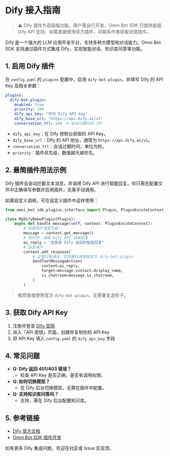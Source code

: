 # Dify 接入指南

> ⚠️ Dify 插件为高级版功能，用户需自行开发，Omni Bot SDK 已提供底层 Dify API 支持。如需直接使用官方插件，可联系作者获取闭源插件。

Dify 是一个强大的 LLM 应用开发平台，支持多种大模型和对话能力。Omni Bot SDK 支持通过插件方式集成 Dify，实现智能对话、知识库问答等功能。

## 1. 启用 Dify 插件

在 `config.yaml` 的 `plugins` 配置中，启用 `dify-bot-plugin`，并填写 Dify 的 API Key 及相关参数：

```yaml
plugins:
  dify-bot-plugin:
    enabled: true
    priority: 100
    dify_api_key: "你的 Dify API Key"
    dify_base_url: "https://api.dify.ai/v1"
    conversation_ttl: 180  # 会话过期时间（秒）
```

- `dify_api_key`：在 Dify 控制台获取的 API Key。
- `dify_base_url`：Dify 的 API 地址，通常为 `https://api.dify.ai/v1`。
- `conversation_ttl`：会话过期时间，单位为秒。
- `priority`：插件优先级，数值越大越优先。

## 2. 最简插件用法示例

Dify 插件会自动拦截文本消息，并调用 Dify API 进行智能回复。你只需在配置文件中正确填写参数并启用插件，无需手动调用。

如需自定义调用，可在自定义插件中这样使用：

```python
from omni_bot_sdk.plugins.interface import Plugin, PluginExcuteContext, SendTextMessageAction

class MyDifyDemoPlugin(Plugin):
    async def handle_message(self, context: PluginExcuteContext):
        # 获取用户消息内容
        message = context.get_message()
        # 伪代码：调用 Dify API 获取回复
        ai_reply = "这里是 Dify 返回的智能回复"
        # 回复用户
        context.add_response(
            # 这里只是演示，实际建议直接用官方 dify-bot-plugin
            SendTextMessageAction(
                content=ai_reply,
                target=message.contact.display_name,
                is_chatroom=message.is_chatroom,
            )
        )
```

> 推荐直接使用官方 `dify-bot-plugin`，无需重复造轮子。

## 3. 获取 Dify API Key

1. 注册并登录 [Dify 官网](https://dify.ai/)
2. 进入「API 密钥」页面，创建并复制你的 API Key
3. 将 API Key 填入 `config.yaml` 的 `dify_api_key` 字段

## 4. 常见问题

- **Q: Dify 返回 401/403 错误？**
  - 检查 API Key 是否正确，是否有调用权限。
- **Q: 如何切换模型？**
  - 在 Dify 后台切换模型，无需在插件中配置。
- **Q: 支持知识库问答吗？**
  - 支持，需在 Dify 后台配置知识库。

## 5. 参考链接

- [Dify 官方文档](https://docs.dify.ai/zh/)
- [Omni Bot SDK 插件开发](./plugins.md)

如有更多 Dify 集成问题，欢迎在社区或 Issue 区反馈。 